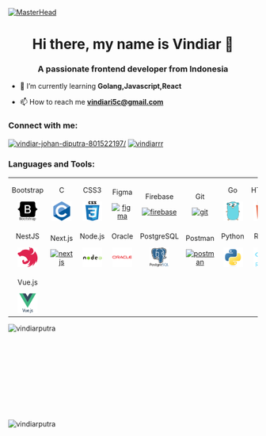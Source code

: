 [![MasterHead](https://i.ibb.co/GCdGNtL/modern-green-coming-soon-Banner-Landscape.gif)](https://github.com/vindiarputra)

<h1 align="center">Hi there, my name is Vindiar 👋</h1>
<h3 align="center">A passionate frontend developer from Indonesia</h3>

- 🌱 I’m currently learning **Golang,Javascript,React**

- 📫 How to reach me **vindiari5c@gmail.com**

<h3 align="left">Connect with me:</h3>
<p align="left">
<a href="https://linkedin.com/in/vindiar-johan-diputra-801522197/" target="blank"><img align="center" src="https://raw.githubusercontent.com/rahuldkjain/github-profile-readme-generator/master/src/images/icons/Social/linked-in-alt.svg" alt="vindiar-johan-diputra-801522197/" height="30" width="40" /></a>
<a href="https://instagram.com/vindiarrr" target="blank"><img align="center" src="https://raw.githubusercontent.com/rahuldkjain/github-profile-readme-generator/master/src/images/icons/Social/instagram.svg" alt="vindiarrr" height="30" width="40" /></a>
</p>
<h3 align="left">Languages and Tools:</h3>
    <table align="center">
      <tr>
        <td align="center" width="96">
          <p>Bootstrap</p>
          <a href="https://getbootstrap.com" target="_blank" rel="noreferrer">
            <img src="https://raw.githubusercontent.com/devicons/devicon/master/icons/bootstrap/bootstrap-plain-wordmark.svg" alt="bootstrap" width="40" height="40" />
          </a>
        </td>
        <td align="center" width="96">
          <p>C</p>
          <a href="https://www.cprogramming.com/" target="_blank" rel="noreferrer">
            <img src="https://raw.githubusercontent.com/devicons/devicon/master/icons/c/c-original.svg" alt="c" width="40" height="40" />
          </a>
        </td>
        <td align="center" width="96">
          <p>CSS3</p>
          <a href="https://www.w3schools.com/css/" target="_blank" rel="noreferrer">
            <img src="https://raw.githubusercontent.com/devicons/devicon/master/icons/css3/css3-original-wordmark.svg" alt="css3" width="40" height="40" />
          </a>
        </td>
        <td align="center" width="96">
          <p>Figma</p>
          <a href="https://www.figma.com/" target="_blank" rel="noreferrer">
            <img src="https://www.vectorlogo.zone/logos/figma/figma-icon.svg" alt="figma" width="40" height="40" />
          </a>
        </td>
        <td align="center" width="96">
          <p>Firebase</p>
          <a href="https://firebase.google.com/" target="_blank" rel="noreferrer">
            <img src="https://www.vectorlogo.zone/logos/firebase/firebase-icon.svg" alt="firebase" width="40" height="40" />
          </a>
        </td>
        <td align="center" width="96">
          <p>Git</p>
          <a href="https://git-scm.com/" target="_blank" rel="noreferrer">
            <img src="https://www.vectorlogo.zone/logos/git-scm/git-scm-icon.svg" alt="git" width="40" height="40" />
          </a>
        </td>
        <td align="center" width="96">
          <p>Go</p>
          <a href="https://golang.org" target="_blank" rel="noreferrer">
            <img src="https://raw.githubusercontent.com/devicons/devicon/master/icons/go/go-original.svg" alt="go" width="40" height="40" />
          </a>
        </td>
        <td align="center" width="96">
          <p>HTML5</p>
          <a href="https://www.w3.org/html/" target="_blank" rel="noreferrer">
            <img src="https://raw.githubusercontent.com/devicons/devicon/master/icons/html5/html5-original-wordmark.svg" alt="html5" width="40" height="40" />
          </a>
        </td>
        <td align="center" width="96">
          <p>JavaScript</p>
          <a href="https://developer.mozilla.org/en-US/docs/Web/JavaScript" target="_blank" rel="noreferrer">
            <img src="https://raw.githubusercontent.com/devicons/devicon/master/icons/javascript/javascript-original.svg" alt="javascript" width="40" height="40" />
          </a>
        </td>
        <td align="center" width="96">
          <p>Materialize</p>
          <a href="https://materializecss.com/" target="_blank" rel="noreferrer">
            <img src="https://raw.githubusercontent.com/prplx/svg-logos/5585531d45d294869c4eaab4d7cf2e9c167710a9/svg/materialize.svg" alt="materialize" width="40" height="40" />
          </a>
        </td>
      </tr>
      <tr>
        <td align="center" width="96">
          <p>NestJS</p>
          <a href="https://nestjs.com/" target="_blank" rel="noreferrer">
            <img src="https://raw.githubusercontent.com/devicons/devicon/master/icons/nestjs/nestjs-plain.svg" alt="nestjs" width="40" height="40" />
          </a>
        </td>
        <td align="center" width="96">
          <p>Next.js</p>
          <a href="https://nextjs.org/" target="_blank" rel="noreferrer">
            <img src="https://cdn.worldvectorlogo.com/logos/nextjs-2.svg" alt="nextjs" width="40" height="40" />
          </a>
        </td>
        <td align="center" width="96">
          <p>Node.js</p>
          <a href="https://nodejs.org" target="_blank" rel="noreferrer">
            <img src="https://raw.githubusercontent.com/devicons/devicon/master/icons/nodejs/nodejs-original-wordmark.svg" alt="nodejs" width="40" height="40" />
          </a>
        </td>
        <td align="center" width="96">
          <p>Oracle</p>
          <a href="https://www.oracle.com/" target="_blank" rel="noreferrer">
            <img src="https://raw.githubusercontent.com/devicons/devicon/master/icons/oracle/oracle-original.svg" alt="oracle" width="40" height="40" />
          </a>
        </td>
        <td align="center" width="96">
          <p>PostgreSQL</p>
          <a href="https://www.postgresql.org" target="_blank" rel="noreferrer">
            <img src="https://raw.githubusercontent.com/devicons/devicon/master/icons/postgresql/postgresql-original-wordmark.svg" alt="postgresql" width="40" height="40" />
          </a>
        </td>
        <td align="center" width="96">
          <p>Postman</p>
          <a href="https://postman.com" target="_blank" rel="noreferrer">
            <img src="https://www.vectorlogo.zone/logos/getpostman/getpostman-icon.svg" alt="postman" width="40" height="40" />
          </a>
        </td>
        <td align="center" width="96">
          <p>Python</p>
          <a href="https://www.python.org" target="_blank" rel="noreferrer">
            <img src="https://raw.githubusercontent.com/devicons/devicon/master/icons/python/python-original.svg" alt="python" width="40" height="40" />
          </a>
        </td>
        <td align="center" width="96">
          <p>React</p>
          <a href="https://reactjs.org/" target="_blank" rel="noreferrer">
            <img src="https://raw.githubusercontent.com/devicons/devicon/master/icons/react/react-original-wordmark.svg" alt="react" width="40" height="40" />
          </a>
        </td>
        <td align="center" width="96">
          <p>Sass</p>
          <a href="https://sass-lang.com" target="_blank" rel="noreferrer">
            <img src="https://raw.githubusercontent.com/devicons/devicon/master/icons/sass/sass-original.svg" alt="sass" width="40" height="40" />
          </a>
        </td>
        <td align="center" width="96">
          <p>Tailwind CSS</p>
          <a href="https://tailwindcss.com/" target="_blank" rel="noreferrer">
            <img src="https://www.vectorlogo.zone/logos/tailwindcss/tailwindcss-icon.svg" alt="tailwind" width="40" height="40" />
          </a>
        </td>
      </tr>
      <tr>
        <td align="center" width="96">
          <p>Vue.js</p>
          <a href="https://vuejs.org/" target="_blank" rel="noreferrer">
            <img src="https://raw.githubusercontent.com/devicons/devicon/master/icons/vuejs/vuejs-original-wordmark.svg" alt="vuejs" width="40" height="40" />
          </a>
        </td>
      </tr>
    </table>
    
<div style="display: inline-block;">
  <img align="left" src="https://github-readme-stats.vercel.app/api?username=vindiarputra&show_icons=true&locale=en&theme=tokyonight" alt="vindiarputra" width="400" height="190" />
</div>

<div style="display: inline-block;">
  <img align="left" src="http://github-profile-summary-cards.vercel.app/api/cards/most-commit-language?username=vindiarputra&theme=tokyonight" alt="vindiarputra" width="400" height="190" />
</div>


